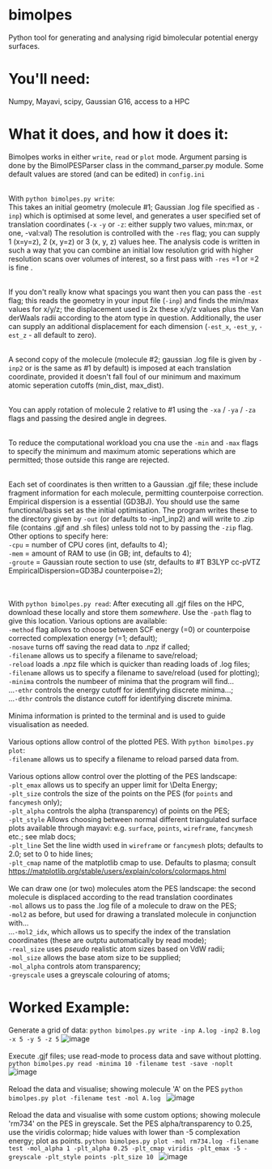 # bimolpes
Python tool for generating and analysing rigid bimolecular potential energy surfaces.

# You'll need:
Numpy, Mayavi, scipy, Gaussian G16, access to a HPC<br>

# What it does, and how it does it:
Bimolpes works in either `write`, `read` or `plot` mode. Argument parsing is done by the BimolPESParser class in the command_parser.py module. Some default values are stored (and can be edited) in `config.ini`<br><br>

With `python bimolpes.py write`:<br>
This takes an initial geometry (molecule #1; Gaussian .log file specified as `-inp`) which is optimised at some level, and generates a user specified set of translation coordinates (`-x` `-y` or `-z`: either supply two values, min:max, or one, -val:val) The resolution is controlled with the `-res` flag; you can supply 1 (x=y=z), 2 (x, y=z) or 3 (x, y, z) values hee. The analysis code is written in such a way that you can combine an initial low resolution grid with higher resolution scans over volumes of interest, so a first pass with `-res` =1 or =2 is fine .<br><br>

If you don't really know what spacings you want then you can pass the `-est` flag; this reads the geometry in your input file (`-inp`) and finds the min/max values for x/y/z; the displacement used is 2x these x/y/z values plus the Van derWaals radii according to the atom type in question. Additionally, the user can supply an additional displacement for each dimension (`-est_x`, `-est_y`, `-est_z` - all default to zero). <br><br>

A second copy of the molecule (molecule #2; gaussian .log file is given by `-inp2` or is the same as #1 by default) is imposed at each translation coordinate, provided it doesn't fall foul of our minimum and maximum atomic seperation cutoffs (min_dist, max_dist). <br><br>

You can apply rotation of molecule 2 relative to #1 using the `-xa` / `-ya` / `-za` flags and passing the desired angle in degrees.<br><br>

To reduce the computational workload you cna use the `-min` and `-max` flags to specify the minimum and maximum atomic seperations which are permitted; those outside this range are rejected.<br><br>

Each set of coordinates is then written to a Gaussian .gjf file; these include fragment information for each molecule, permitting counterpoise correction. Empirical dispersion is a essential (GD3BJ). You should use the same functional/basis set as the initial optimisation. The program writes these to the directory given by `-out` (or defaults to -inp1_inp2) and will write to .zip file (contains .gjf and .sh files) unless told not to by passing the `-zip` flag. Other options to specify here:<br>
`-cpu` = number of CPU cores (int, defaults to 4);<br>
`-mem` = amount of RAM to use (in GB; int, defaults to 4);<br>
`-groute` = Gaussian route section to use (str, defaults to #T B3LYP cc-pVTZ EmpiricalDispersion=GD3BJ counterpoise=2);<br>
<br><br>

With `python bimolpes.py read`:
After executing all .gjf files on the HPC, download these locally and store them _somewhere_. Use the `-path` flag to give this location. Various options are available:<br>
`-method` flag allows to choose between SCF energy (=0) or counterpoise corrected complexation energy (=1; default);<br>
`-nosave` turns off saving the read data to .npz if called; <br> 
`-filename` allows us to specify a filename to save/reload; <br>
`-reload` loads a .npz file which is quicker than reading loads of .log files; <br>
`-filename` allows us to specify a filename to save/reload (used for plotting); <br>
`-minima` controls the numbeer of minima that the program will find... <br>
...`-ethr` controls the energy cutoff for identifying discrete minima...; <br>
...`-dthr` controls the distance cutoff for identifying discrete minima.<br>
<br>
Minima information is printed to the terminal and is used to guide visualisation as needed. <br><br>
Various options allow control of the plotted PES. With `python bimolpes.py plot`:<br>
`-filename` allows us to specify a filename to reload parsed data from. <br>
<br> Various options allow control over the plotting of the PES landscape:<br>
`-plt_emax` allows us to specify an upper limit for \Delta Energy; <br>
`-plt_size` controls the size of the points on the PES (for `points` and `fancymesh` only); <br>
`-plt_alpha` controls the alpha (transparency) of points on the PES; <br>
`-plt_style` Allows choosing between normal different triangulated surface plots available through mayavi: e.g. `surface`, `points`, `wireframe`, `fancymesh` etc.; see mlab docs;<br>
`-plt_line` Set the line width used in `wireframe` or `fancymesh` plots; defaults to 2.0; set to 0 to hide lines; <br>
`-plt_cmap` name of the matplotlib cmap to use. Defaults to plasma; consult https://matplotlib.org/stable/users/explain/colors/colormaps.html<br>
<br> We can draw one (or two) molecules atom the PES landscape: the second molecule is displaced according to the read translation coordinates<br>
`-mol` allows us to pass the .log file of a molecule to draw on the PES; <br>
`-mol2` as before, but used for drawing a translated molecule in conjunction with... <br>
...`-mol2_idx`, which allows us to specify the index of the translation coordinates (these are outptu automatically by read mode); <br>
`-real_size` uses _pseudo_ realistic atom sizes based on VdW radii; <br>
`-mol_size` allows the base atom size to be supplied; <br>
`-mol_alpha` controls atom transparency; <br>
`-greyscale` uses a greyscale colouring of atoms; <br>

# Worked Example:
Generate a grid of data:
`python bimolpes.py write -inp A.log -inp2 B.log -x 5 -y 5 -z 5`
![image](https://github.com/RichardMandle/bimolpes/assets/101199234/7c09c396-cb8c-494b-b082-4a4088dc8097)
<br><br>
Execute .gjf files; use read-mode to process data and save without plotting.
`python bimolpes.py read -minima 10 -filename test -save -noplt`
![image](https://github.com/RichardMandle/bimolpes/assets/101199234/e63623e6-1608-4f0c-8f1a-358f4a20c92b)
<br><br>
Reload the data and visualise; showing molecule 'A' on the PES
`python bimolpes.py plot -filename test -mol A.log `
![image](https://github.com/RichardMandle/bimolpes/assets/101199234/cf393ef6-566d-4882-af2e-8e81012d71f8)
<br><br>
Reload the data and visualise with some custom options; showing molecule 'rm734' on the PES in greyscale. Set the PES alpha/transparency to 0.25, use the viridis colormap; hide values with lower than -5 complexation energy; plot as points.
`python bimolpes.py plot -mol rm734.log -filename test -mol_alpha 1 -plt_alpha 0.25 -plt_cmap viridis -plt_emax -5 -greyscale -plt_style points -plt_size 10 `
![image](https://github.com/RichardMandle/bimolpes/assets/101199234/883cb89e-6279-46ac-b9a0-cd3ce2c91903)

